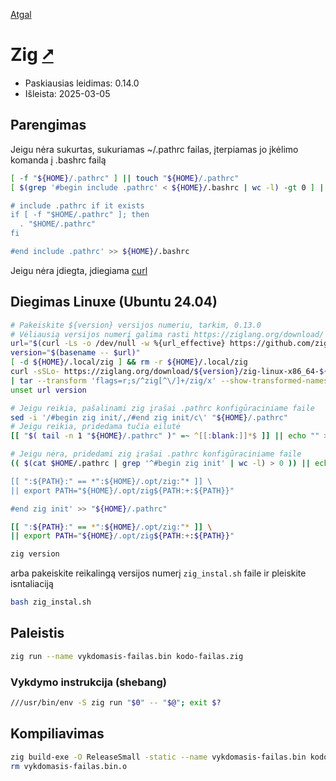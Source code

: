 [Atgal](./readme.md)

# Zig [&#x2B67;](https://ziglang.org/)

* Paskiausias leidimas: 0.14.0
* Išleista: 2025-03-05

## Parengimas

Jeigu nėra sukurtas, sukuriamas ~/.pathrc failas, įterpiamas jo įkėlimo komanda į .bashrc failą

```bash
[ -f "${HOME}/.pathrc" ] || touch "${HOME}/.pathrc"
[ $(grep '#begin include .pathrc' < ${HOME}/.bashrc | wc -l) -gt 0 ] || echo '#begin include .pathrc

# include .pathrc if it exists
if [ -f "$HOME/.pathrc" ]; then
  . "$HOME/.pathrc"
fi

#end include .pathrc' >> ${HOME}/.bashrc
```

Jeigu nėra įdiegta, įdiegiama [curl](../utils/curl.md)

## Diegimas Linuxe (Ubuntu 24.04)

```bash
# Pakeiskite ${version} versijos numeriu, tarkim, 0.13.0
# Vėliausią versijos numerį galima rasti https://ziglang.org/download/
url="$(curl -Ls -o /dev/null -w %{url_effective} https://github.com/ziglang/zig/releases/latest)"
version="$(basename -- $url)"
[ -d ${HOME}/.local/zig ] && rm -r ${HOME}/.local/zig
curl -sSLo- https://ziglang.org/download/${version}/zig-linux-x86_64-${version}.tar.xz \
| tar --transform 'flags=r;s/^zig[^\/]+/zig/x' --show-transformed-names -xJC "${HOME}/.opt"
unset url version

# Jeigu reikia, pašalinami zig įrašai .pathrc konfigūraciniame faile
sed -i '/#begin zig init/,/#end zig init/c\' "${HOME}/.pathrc"
# Jeigu reikia, pridedama tučia eilutė
[[ "$( tail -n 1 "${HOME}/.pathrc" )" =~ ^[[:blank:]]*$ ]] || echo "" >> "${HOME}/.pathrc"

# Jeigu nėra, pridedami zig įrašai .pathrc konfigūraciniame faile
(( $(cat $HOME/.pathrc | grep '^#begin zig init' | wc -l) > 0 )) || echo '#begin zig init

[[ ":${PATH}:" == *":${HOME}/.opt/zig:"* ]] \
|| export PATH="${HOME}/.opt/zig${PATH:+:${PATH}}"

#end zig init' >> "${HOME}/.pathrc"

[[ ":${PATH}:" == *":${HOME}/.opt/zig:"* ]] \
|| export PATH="${HOME}/.opt/zig${PATH:+:${PATH}}"

zig version
```

arba pakeiskite reikalingą versijos numerį `zig_instal.sh` faile ir pleiskite isntaliaciją

```bash
bash zig_instal.sh
```

## Paleistis

```bash
zig run --name vykdomasis-failas.bin kodo-failas.zig
```

### Vykdymo instrukcija (shebang)

```bash
///usr/bin/env -S zig run "$0" -- "$@"; exit $?
```

## Kompiliavimas

```bash
zig build-exe -O ReleaseSmall -static --name vykdomasis-failas.bin kodo-failas.zig
rm vykdomasis-failas.bin.o
```
